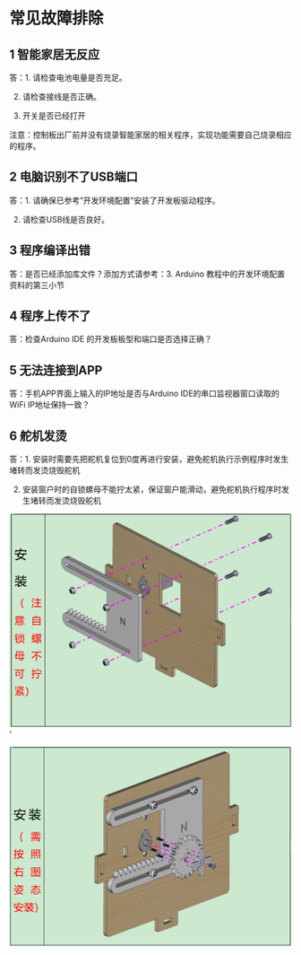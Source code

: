 # 常见故障排除

## 1 智能家居无反应 

答：1. 请检查电池电量是否充足。

2. 请检查接线是否正确。

3. 开关是否已经打开

注意：控制板出厂前并没有烧录智能家居的相关程序，实现功能需要自己烧录相应的程序。

## 2 电脑识别不了USB端口 

答：1. 请确保已参考”开发环境配置”安装了开发板驱动程序。

2. 请检查USB线是否良好。

## 3 程序编译出错 

答：是否已经添加库文件？添加方式请参考：3. Arduino
教程中的开发环境配置资料的第三小节

## 4 程序上传不了 

答：检查Arduino IDE 的开发板板型和端口是否选择正确？

## 5 无法连接到APP 

答：手机APP界面上输入的IP地址是否与Arduino IDE的串口监视器窗口读取的WiFi IP地址保持一致？

## 6 舵机发烫 

答：1. 安装时需要先把舵机复位到0度再进行安装，避免舵机执行示例程序时发生堵转而发烫烧毁舵机

2. 安装窗户时的自锁螺母不能拧太紧，保证窗户能滑动，避免舵机执行程序时发生堵转而发烫烧毁舵机

![](media/804578bfda6d7b63ed6bd6f428923833.png)‘

![](media/87daa46cbc3cad209fd95e7d41c26188.png)





